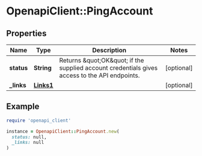 # OpenapiClient::PingAccount

## Properties

| Name | Type | Description | Notes |
| ---- | ---- | ----------- | ----- |
| **status** | **String** | Returns \&quot;OK\&quot; if the supplied account credentials gives access to the API endpoints. | [optional] |
| **_links** | [**Links1**](Links1.md) |  | [optional] |

## Example

```ruby
require 'openapi_client'

instance = OpenapiClient::PingAccount.new(
  status: null,
  _links: null
)
```

